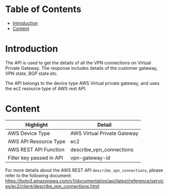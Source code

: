 # Table of Contents
- [Introduction](#introduction)
- [Content](#content)


# Introduction <a name="introduction"></a>
The API is used to get the details of all the VPN connections on Virtual Private Gateway. The response includes details of the customer gateway, VPN state, BGP state etc.

The API belongs to the device type AWS Virtual private gateway, and uses the ec2 resource type of AWS rest API.

# Content <a name="content"></a>
|**Highlight**|**Detail**|
|------|------|
| AWS Device Type | AWS Virtual Private Gateway |
| AWS API Resource Type | ec2 |
| AWS REST API Function | describe_vpn_connections |
| Filter key passed in API | vpn-gateway-id |


For more details about the AWS REST API `describe_vpn_connections`, please refer to the following document:
https://boto3.amazonaws.com/v1/documentation/api/latest/reference/services/ec2/client/describe_vpn_connections.html

